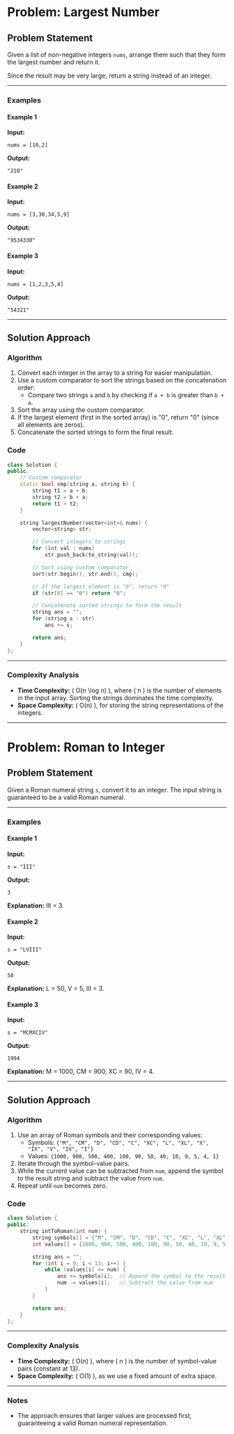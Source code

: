 # Problem: Largest Number

## Problem Statement

Given a list of non-negative integers `nums`, arrange them such that they form the largest number and return it.

Since the result may be very large, return a string instead of an integer.

---

### Examples

#### Example 1
**Input:**
```
nums = [10,2]
```
**Output:**
```
"210"
```

#### Example 2
**Input:**
```
nums = [3,30,34,5,9]
```
**Output:**
```
"9534330"
```

#### Example 3
**Input:**
```
nums = [1,2,3,5,4]
```
**Output:**
```
"54321"
```

---

## Solution Approach

### Algorithm
1. Convert each integer in the array to a string for easier manipulation.
2. Use a custom comparator to sort the strings based on the concatenation order:
   - Compare two strings `a` and `b` by checking if `a + b` is greater than `b + a`.
3. Sort the array using the custom comparator.
4. If the largest element (first in the sorted array) is "0", return "0" (since all elements are zeros).
5. Concatenate the sorted strings to form the final result.

### Code

```cpp
class Solution {
public:
    // Custom comparator
    static bool cmp(string a, string b) {
        string t1 = a + b;
        string t2 = b + a;
        return t1 > t2;
    }

    string largestNumber(vector<int>& nums) {
        vector<string> str;

        // Convert integers to strings
        for (int val : nums)
            str.push_back(to_string(val));

        // Sort using custom comparator
        sort(str.begin(), str.end(), cmp);

        // If the largest element is "0", return "0"
        if (str[0] == "0") return "0";

        // Concatenate sorted strings to form the result
        string ans = "";
        for (string s : str)
            ans += s;

        return ans;
    }
};
```

---

### Complexity Analysis

- **Time Complexity:** \( O(n \log n) \), where \( n \) is the number of elements in the input array. Sorting the strings dominates the time complexity.
- **Space Complexity:** \( O(n) \), for storing the string representations of the integers.

---

# Problem: Roman to Integer

## Problem Statement

Given a Roman numeral string `s`, convert it to an integer. The input string is guaranteed to be a valid Roman numeral.

---

### Examples

#### Example 1
**Input:**
```
s = "III"
```
**Output:**
```
3
```
**Explanation:** III = 3.

#### Example 2
**Input:**
```
s = "LVIII"
```
**Output:**
```
58
```
**Explanation:** L = 50, V = 5, III = 3.

#### Example 3
**Input:**
```
s = "MCMXCIV"
```
**Output:**
```
1994
```
**Explanation:** M = 1000, CM = 900, XC = 90, IV = 4.

---

## Solution Approach

### Algorithm
1. Use an array of Roman symbols and their corresponding values:
   - Symbols: `{"M", "CM", "D", "CD", "C", "XC", "L", "XL", "X", "IX", "V", "IV", "I"}`
   - Values: `{1000, 900, 500, 400, 100, 90, 50, 40, 10, 9, 5, 4, 1}`
2. Iterate through the symbol-value pairs.
3. While the current value can be subtracted from `num`, append the symbol to the result string and subtract the value from `num`.
4. Repeat until `num` becomes zero.

### Code

```cpp
class Solution {
public:
    string intToRoman(int num) {
        string symbols[] = {"M", "CM", "D", "CD", "C", "XC", "L", "XL", "X", "IX", "V", "IV", "I"};
        int values[] = {1000, 900, 500, 400, 100, 90, 50, 40, 10, 9, 5, 4, 1};

        string ans = "";
        for (int i = 0; i < 13; i++) {
            while (values[i] <= num) {
                ans += symbols[i];  // Append the symbol to the result
                num -= values[i];   // Subtract the value from num
            }
        }

        return ans;
    }
};
```

---

### Complexity Analysis

- **Time Complexity:** \( O(n) \), where \( n \) is the number of symbol-value pairs (constant at 13).
- **Space Complexity:** \( O(1) \), as we use a fixed amount of extra space.

---

### Notes
- The approach ensures that larger values are processed first, guaranteeing a valid Roman numeral representation.
